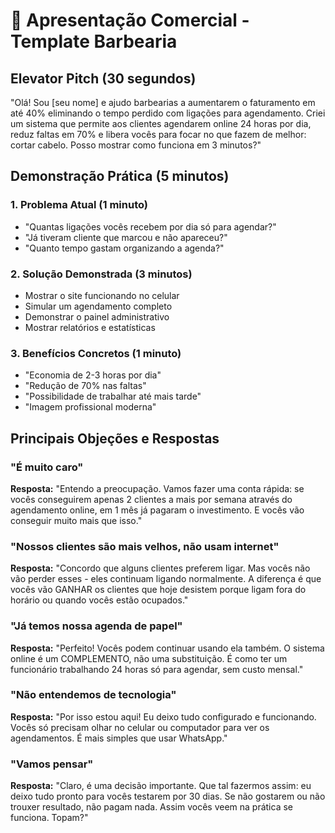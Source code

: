 # 🚀 Apresentação Comercial - Template Barbearia

## Elevator Pitch (30 segundos)

"Olá! Sou [seu nome] e ajudo barbearias a aumentarem o faturamento em até 40% eliminando o tempo perdido com ligações para agendamento. Criei um sistema que permite aos clientes agendarem online 24 horas por dia, reduz faltas em 70% e libera vocês para focar no que fazem de melhor: cortar cabelo. Posso mostrar como funciona em 3 minutos?"

## Demonstração Prática (5 minutos)

### 1. Problema Atual (1 minuto)
- "Quantas ligações vocês recebem por dia só para agendar?"
- "Já tiveram cliente que marcou e não apareceu?"
- "Quanto tempo gastam organizando a agenda?"

### 2. Solução Demonstrada (3 minutos)
- Mostrar o site funcionando no celular
- Simular um agendamento completo
- Demonstrar o painel administrativo
- Mostrar relatórios e estatísticas

### 3. Benefícios Concretos (1 minuto)
- "Economia de 2-3 horas por dia"
- "Redução de 70% nas faltas"
- "Possibilidade de trabalhar até mais tarde"
- "Imagem profissional moderna"

## Principais Objeções e Respostas

### "É muito caro"
**Resposta:** "Entendo a preocupação. Vamos fazer uma conta rápida: se vocês conseguirem apenas 2 clientes a mais por semana através do agendamento online, em 1 mês já pagaram o investimento. E vocês vão conseguir muito mais que isso."

### "Nossos clientes são mais velhos, não usam internet"
**Resposta:** "Concordo que alguns clientes preferem ligar. Mas vocês não vão perder esses - eles continuam ligando normalmente. A diferença é que vocês vão GANHAR os clientes que hoje desistem porque ligam fora do horário ou quando vocês estão ocupados."

### "Já temos nossa agenda de papel"
**Resposta:** "Perfeito! Vocês podem continuar usando ela também. O sistema online é um COMPLEMENTO, não uma substituição. É como ter um funcionário trabalhando 24 horas só para agendar, sem custo mensal."

### "Não entendemos de tecnologia"
**Resposta:** "Por isso estou aqui! Eu deixo tudo configurado e funcionando. Vocês só precisam olhar no celular ou computador para ver os agendamentos. É mais simples que usar WhatsApp."

### "Vamos pensar"
**Resposta:** "Claro, é uma decisão importante. Que tal fazermos assim: eu deixo tudo pronto para vocês testarem por 30 dias. Se não gostarem ou não trouxer resultado, não pagam nada. Assim vocês veem na prática se funciona. Topam?"